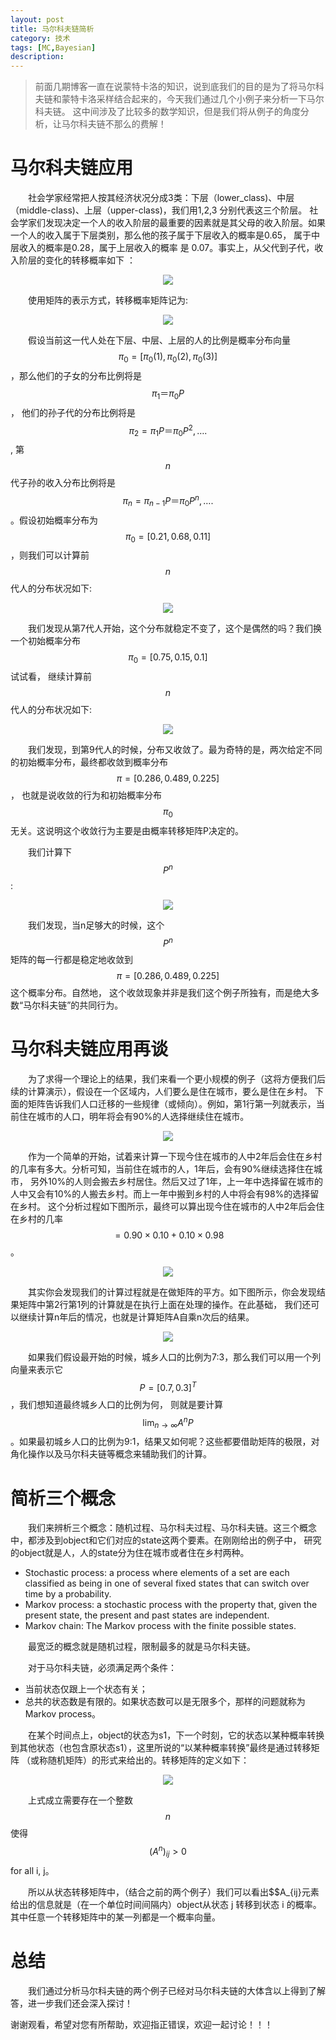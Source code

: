 ```yaml
---
layout: post
title: 马尔科夫链简析 
category: 技术
tags: [MC,Bayesian]
description: 
---
```


> 前面几期博客一直在说蒙特卡洛的知识，说到底我们的目的是为了将马尔科夫链和蒙特卡洛采样结合起来的，今天我们通过几个小例子来分析一下马尔科夫链。
这中间涉及了比较多的数学知识，但是我们将从例子的角度分析，让马尔科夫链不那么的费解！

# 马尔科夫链应用 #

　　社会学家经常把人按其经济状况分成3类：下层（lower_class)、中层（middle-class)、上层（upper-class)，我们用1,2,3 分别代表这三个阶层。
社会学家们发现决定一个人的收入阶层的最重要的因素就是其父母的收入阶层。如果一个人的收入属于下层类别，那么他的孩子属于下层收入的概率是0.65，
属于中层收入的概率是0.28，属于上层收入的概率 是 0.07。事实上，从父代到子代，收入阶层的变化的转移概率如下 ：

<p align="center">
    <img src="/assets/img/Bayes/MCChain1.png">
</p>

　　使用矩阵的表示方式，转移概率矩阵记为:

<p align="center">
    <img src="/assets/img/Bayes/MCChain2.png">
</p>

　　假设当前这一代人处在下层、中层、上层的人的比例是概率分布向量$$π_0= [ π_0(1),π_0(2),π_0(3)]$$，那么他们的子女的分布比例将是$$π_1＝π_0P$$，
他们的孙子代的分布比例将是$$π_2= π_1P＝π_0P^2,….$$, 第$$n$$代子孙的收入分布比例将是$$π_n= π_{n-1}P＝π_0P^n,….$$。假设初始概率分布为
$$π_0 =[0.21,0.68, 0.11]$$，则我们可以计算前$$n$$代人的分布状况如下:

<p align="center">
    <img src="/assets/img/Bayes/MCChain3.png">
</p>

　　我们发现从第7代人开始，这个分布就稳定不变了，这个是偶然的吗？我们换一个初始概率分布$$π_0 = [0.75, 0.15, 0.1]$$试试看，
继续计算前$$n$$代人的分布状况如下:

<p align="center">
    <img src="/assets/img/Bayes/MCChain4.png">
</p>

　　我们发现，到第9代人的时候，分布又收敛了。最为奇特的是，两次给定不同的初始概率分布，最终都收敛到概率分布$$π = [0.286,0.489,0.225]$$，
也就是说收敛的行为和初始概率分布$$π_0$$无关。这说明这个收敛行为主要是由概率转移矩阵P决定的。

　　我们计算下$$P^n$$:

<p align="center">
    <img src="/assets/img/Bayes/MCChain5.png">
</p>

　　我们发现，当n足够大的时候，这个$$P^n$$矩阵的每一行都是稳定地收敛到$$π = [0.286,0.489,0.225]$$ 这个概率分布。自然地，
这个收敛现象并非是我们这个例子所独有，而是绝大多数“马尔科夫链”的共同行为。

# 马尔科夫链应用再谈 #

　　为了求得一个理论上的结果，我们来看一个更小规模的例子（这将方便我们后续的计算演示），假设在一个区域内，人们要么是住在城市，要么是住在乡村。
下面的矩阵告诉我们人口迁移的一些规律（或倾向）。例如，第1行第一列就表示，当前住在城市的人口，明年将会有90%的人选择继续住在城市。

<p align="center">
    <img src="/assets/img/Bayes/MCChain6.png">
</p>

　　作为一个简单的开始，试着来计算一下现今住在城市的人中2年后会住在乡村的几率有多大。分析可知，当前住在城市的人，1年后，会有90%继续选择住在城市，
另外10%的人则会搬去乡村居住。然后又过了1年，上一年中选择留在城市的人中又会有10%的人搬去乡村。而上一年中搬到乡村的人中将会有98%的选择留在乡村。
这个分析过程如下图所示，最终可以算出现今住在城市的人中2年后会住在乡村的几率$$=0.90\times 0.10 + 0.10\times 0.98$$。

<p align="center">
    <img src="/assets/img/Bayes/MCChain7.png">
</p>

　　其实你会发现我们的计算过程就是在做矩阵的平方。如下图所示，你会发现结果矩阵中第2行第1列的计算就是在执行上面在处理的操作。在此基础，
我们还可以继续计算n年后的情况，也就是计算矩阵A自乘n次后的结果。

<p align="center">
    <img src="/assets/img/Bayes/MCChain8.png">
</p>

　　如果我们假设最开始的时候，城乡人口的比例为7:3，那么我们可以用一个列向量来表示它$$P=[0.7, 0.3]^T$$，我们想知道最终城乡人口的比例为何，
则就是要计算$$\lim_{n\rightarrow\infty}A^nP$$。如果最初城乡人口的比例为9:1，结果又如何呢？这些都要借助矩阵的极限，对角化操作以及马尔科夫链等概念来辅助我们的计算。

# 简析三个概念 #

　　我们来辨析三个概念：随机过程、马尔科夫过程、马尔科夫链。这三个概念中，都涉及到object和它们对应的state这两个要素。在刚刚给出的例子中，
研究的object就是人，人的state分为住在城市或者住在乡村两种。

- Stochastic process: a process where elements of a set are each classified as being in one of several fixed states that can switch over time by a probability.
- Markov process: a stochastic process with the property that, given the present state, the present and past states are independent.
- Markov chain: The Markov process with the finite possible states.

　　最宽泛的概念就是随机过程，限制最多的就是马尔科夫链。

　　对于马尔科夫链，必须满足两个条件：

- 当前状态仅跟上一个状态有关；
- 总共的状态数是有限的。如果状态数可以是无限多个，那样的问题就称为Markov process。

　　在某个时间点上，object的状态为s1，下一个时刻，它的状态以某种概率转换到其他状态（也包含原状态s1），这里所说的“以某种概率转换”最终是通过转移矩阵
（或称随机矩阵）的形式来给出的。转移矩阵的定义如下：

<p align="center">
    <img src="/assets/img/Bayes/MCChain9.png">
</p>

　　上式成立需要存在一个整数$$n$$使得$$(A^n)_{ij}>0$$for all i, j。

　　所以从状态转移矩阵中，（结合之前的两个例子）我们可以看出$$A_{ij}元素给出的信息就是（在一个单位时间间隔内）object从状态 j 转移到状态 i 的概率。
其中任意一个转移矩阵中的某一列都是一个概率向量。

# 总结 #

　　我们通过分析马尔科夫链的两个例子已经对马尔科夫链的大体含以上得到了解答，进一步我们还会深入探讨！

谢谢观看，希望对您有所帮助，欢迎指正错误，欢迎一起讨论！！！